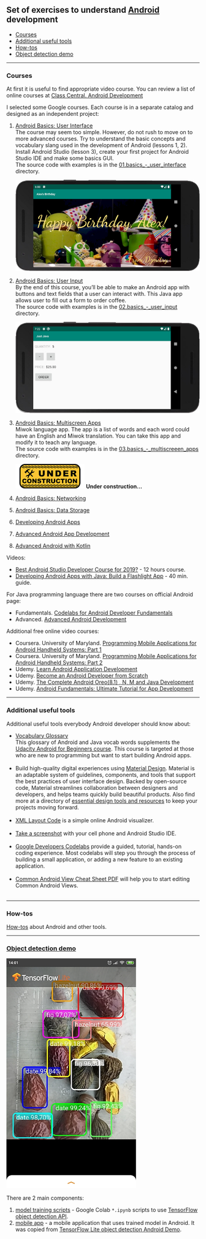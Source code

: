 ## Set of exercises to understand [Android](https://developer.android.com) development

   - [Courses](#courses)
   - [Additional useful tools](#tools)
   - [How-tos](#how-tos)
   - [Object detection demo](#object_detection_demo)

<!-- for unfinished projects
![Under construction](data/2019.09.25-under-construction-icon.png)
**Under construction...**
-->

---
### <a name="courses" />Courses

At first it is useful to find appropriate video course.
You can review a list of online courses at
[Class Central. Android Development](https://www.classcentral.com/subject/android-development)

I selected some Google courses. Each course is in a separate catalog and designed as an independent project:
   01. [Android Basics: User Interface](https://www.udacity.com/course/android-basics-user-interface--ud834)<br/>
       The course may seem too simple. However, do not rush to move on to more advanced courses.
       Try to understand the basic concepts and vocabulary slang used in the development of Android (lessons 1, 2).
       Install Android Studio (lesson 3), create your first project for Android Studio IDE and make some basics GUI.
       <br/>The source code with examples is in the [01.basics_-_user_interface](01.basics_-_user_interface) directory.
       
       ![Horizontal screenshot in emulator](01.basics_-_user_interface/data/2019.09.20_birthday_card-3.jpg)

   02. [Android Basics: User Input](https://www.udacity.com/course/android-basics-user-input--ud836)<br/>
       By the end of this course, you’ll be able to make an Android app with buttons and text fields
       that a user can interact with. This Java app allows user to fill out a form to order coffee.
       <br/>The source code with examples is in the [02.basics_-_user_input](02.basics_-_user_input) directory.

       ![Order coffee](02.basics_-_user_input/data/2019.10.13_order_coffee.jpg)

   03. [Android Basics: Multiscreen Apps](https://www.udacity.com/course/android-basics-multiscreen-apps--ud839)<br/>
       Miwok language app. The app is a list of words and each word could have an English and Miwok
       translation. You can take this app and modify it to teach any language.
       <br/>The source code with examples is in the [03.basics_-_multiscreeen_apps](03.basics_-_multiscreeen_apps) directory.

       ![Under construction](data/2019.09.25-under-construction-icon.png)
       **Under construction...**

   04. [Android Basics: Networking](https://www.udacity.com/course/android-basics-networking--ud843)<br/>

   05. [Android Basics: Data Storage](https://www.udacity.com/course/android-basics-data-storage--ud845)<br/>

   06. [Developing Android Apps](https://www.udacity.com/course/new-android-fundamentals--ud851)<br/>

   07. [Advanced Android App Development](https://www.udacity.com/course/advanced-android-app-development--ud855)<br/>
   
   08. [Advanced Android with Kotlin](https://www.udacity.com/course/advanced-android-with-kotlin--ud940)

Videos:
   * [Best Android Studio Developer Course for 2019?](https://youtu.be/YnjNoRDi2bM) - 12 hours course.
   * [Developing Android Apps with Java: Build a Flashlight App](https://youtu.be/dhWL4DC7Krs) - 40 min. guide.

For Java programming language there are two courses on official Android page:
   * Fundamentals. [Codelabs for Android Developer Fundamentals](https://developer.android.com/courses/fundamentals-training)
   * Advanced. [Advanced Android Development](https://developer.android.com/courses/advanced-training)

Additional free online video courses:
   * Coursera. University of Maryland. [Programming Mobile Applications for Android Handheld Systems: Part 1](https://www.coursera.org/learn/android-programming)
   * Coursera. University of Maryland. [Programming Mobile Applications for Android Handheld Systems: Part 2](https://www.coursera.org/learn/android-programming-2)
   * Udemy. [Learn Android Application Development](https://www.udemy.com/course/learn-android-application-development-y)
   * Udemy. [Become an Android Developer from Scratch](https://www.udemy.com/course/become-an-android-developer-from-scratch)
   * Udemy. [The Complete Android Oreo(8.1) , N, M and Java Development](https://www.udemy.com/course/the-complete-android8-oreo-nougat-m-java-development)
   * Udemy. [Android Fundamentals: Ultimate Tutorial for App Development](https://www.udemy.com/course/the-complete-android8-oreo-nougat-m-java-development)

---
### <a name="tools" />Additional useful tools

Additional useful tools everybody Android developer should know about:
   * [Vocabulary Glossary](https://developers.google.com/android/for-all/vocab-words)<br/>
     This glossary of Android and Java vocab words supplements the
     [Udacity Android for Beginners course](https://www.udacity.com/course/android-basics-user-interface--ud834).
     This course is targeted at those who are new to programming but want to start building Android apps.
     <br/><br/>
   * Build high-quality digital experiences using [Material Design](https://material.io/design).
     Material is an adaptable system of guidelines, components, and tools that support the best practices
     of user interface design. Backed by open-source code, Material streamlines collaboration between
     designers and developers, and helps teams quickly build beautiful products.
     Also find more at a directory of [essential design tools and resources](https://design.google/resources)
     to keep your projects moving forward.
     <br/><br/>
   * [XML Layout Code](https://labs.udacity.com/android-visualizer) is a simple online Android visualizer.
     <br/><br/>
   * [Take a screenshot](https://developer.android.com/studio/debug/am-screenshot.html)
     with your cell phone and Android Studio IDE.
     <br/><br/>
   * [Google Developers Codelabs](https://codelabs.developers.google.com) provide a guided, tutorial,
     hands-on coding experience. Most codelabs will step you through the process of building
     a small application, or adding a new feature to an existing application.
     <br/><br/>
   * [Common Android View Cheat Sheet PDF](https://drive.google.com/file/d/0B5XIkMkayHgRMVljUVIyZzNmQUU)
     will help you to start editing Common Android Views.
     <br/><br/>

---
### <a name="how-tos" />How-tos

[How-tos](how-tos.md) about Android and other tools.

---
### <a name="object_detection_demo" />[Object detection demo](object_detection_demo)
![Object detection](object_detection_demo/02_mobile_app/data/2019.10.10_object_detection-1.jpg)

There are 2 main components:
   01. [model training scripts](object_detection_demo/01_training_script) -
       Google Colab `*.ipynb` scripts to use
       [TensorFlow object detection API](https://github.com/tensorflow/models/tree/master/research/object_detection).
   02. [mobile app](02_mobile_app) -
       a mobile application that uses trained model in Android. It was copied from
       [TensorFlow Lite object detection Android Demo](https://github.com/tensorflow/examples/tree/master/lite/examples/object_detection/android).
